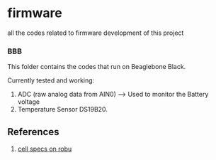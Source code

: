 # firmware
all the codes related to firmware development of this project

### BBB
This folder contains the codes that run on Beaglebone Black.

Currently tested and working:
1. ADC (raw analog data from AIN0) --> Used to monitor the Battery voltage
2. Temperature Sensor DS19B20.

## References
1. [cell specs on robu](https://robu.in/product/lg-inr18650-b4-2600mah-lithium-ion-battery/)
